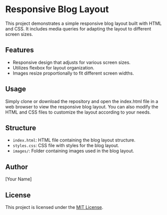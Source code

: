 # Responsive Blog Layout

This project demonstrates a simple responsive blog layout built with HTML and CSS. It includes media queries for adapting the layout to different screen sizes.

## Features

- Responsive design that adjusts for various screen sizes.
- Utilizes flexbox for layout organization.
- Images resize proportionally to fit different screen widths.

## Usage

Simply clone or download the repository and open the index.html file in a web browser to view the responsive blog layout. You can also modify the HTML and CSS files to customize the layout according to your needs.

## Structure

- `index.html`: HTML file containing the blog layout structure.
- `styles.css`: CSS file with styles for the blog layout.
- `images/`: Folder containing images used in the blog layout.

## Author

[Your Name]

## License

This project is licensed under the [MIT License](LICENSE).
